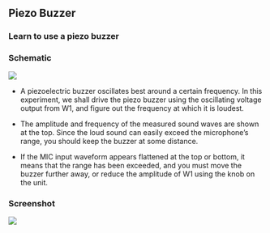 Piezo Buzzer
---

###  Learn to use a piezo buzzer

### Schematic

![](file:///android_asset/DOC_HTML/apps/images/schematics/PiezoBuzzer.svg@100%|auto)

* A piezoelectric buzzer oscillates best around a certain frequency. In this experiment, we shall drive the piezo buzzer using the oscillating voltage output from W1, and figure out the frequency at which it is loudest.</p>

* The amplitude and frequency of the measured sound waves are shown at the top. Since the loud sound can easily exceed the microphone’s range, you should keep the buzzer at some distance.</p>

* If the MIC input waveform appears flattened at the top or bottom, it means that the range has been exceeded, and you must move the buzzer further away, or reduce the amplitude of W1 using the knob on the unit.</p>

### Screenshot

![](file:///android_asset/DOC_HTML/apps/images/screenshots/piezoBuzzer.png@100%|auto)
